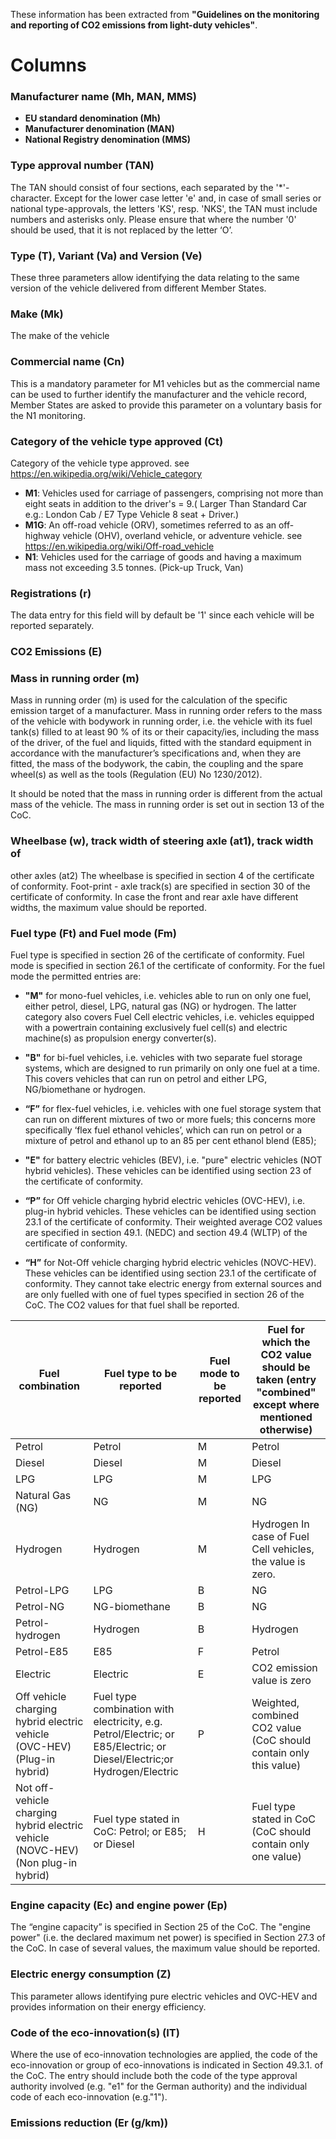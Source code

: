 These information has been extracted from **"Guidelines on the monitoring and reporting of CO2 emissions from light-duty vehicles"**.

# Columns

### Manufacturer name (Mh, MAN, MMS)
- **EU standard denomination (Mh)**
- **Manufacturer denomination (MAN)**
- **National Registry denomination (MMS)**

### Type approval number (TAN)
The TAN should consist of four sections, each separated by the '*'-character. Except for the lower case letter 'e' and, in case of small series or national type-approvals, the letters 'KS', resp. 'NKS', the TAN must include numbers and asterisks only. Please ensure that where the number '0' should be used, that it is not replaced by the letter ‘O’.

### Type (T), Variant (Va) and Version (Ve)
These three parameters allow identifying the data relating to the same version of the vehicle delivered from different Member States.

### Make (Mk)
The make of the vehicle 

### Commercial name (Cn)
 This is a mandatory parameter for M1 vehicles but as the commercial name can be used to further identify the manufacturer and the vehicle record, Member States are asked to provide this parameter on a voluntary basis for the N1 monitoring.

### Category of the vehicle type approved (Ct)
Category of the vehicle type approved. see https://en.wikipedia.org/wiki/Vehicle_category

- **M1**: Vehicles used for carriage of passengers, comprising not more than eight seats in addition to the driver's = 9.( Larger Than Standard Car e.g.: London Cab / E7 Type Vehicle 8 seat + Driver.)
- **M1G**: An off-road vehicle (ORV), sometimes referred to as an off-highway vehicle (OHV), overland vehicle, or adventure vehicle. see https://en.wikipedia.org/wiki/Off-road_vehicle
- **N1**: Vehicles used for the carriage of goods and having a maximum mass not exceeding 3.5 tonnes. (Pick-up Truck, Van)

### Registrations (r)
The data entry for this field will by default be '1' since each vehicle will be reported separately.

### CO2 Emissions (E)

### Mass in running order (m)
Mass in running order (m) is used for the calculation of the specific emission target of a manufacturer. Mass in running order refers to the mass of the vehicle with bodywork in running order, i.e. the vehicle with its fuel tank(s) filled to at least 90 % of its or their capacity/ies, including the mass of the driver, of the fuel and liquids, fitted with the standard equipment in accordance with the manufacturer’s specifications and, when they are fitted, the mass of the bodywork, 
the cabin, the coupling and the spare wheel(s) as well as the tools (Regulation (EU) No 1230/2012).

It should be noted that the mass in running order is different from the actual mass of the vehicle. The mass in running order is set out in section 13 of the CoC.

### Wheelbase (w), track width of steering axle (at1), track width of 
other axles (at2)
The wheelbase is specified in section 4 of the certificate of conformity.
Foot-print - axle track(s) are specified in section 30 of the certificate of conformity. In case the front and rear axle have different widths, the maximum value should be reported.

### Fuel type (Ft) and Fuel mode (Fm)
Fuel type is specified in section 26 of the certificate of conformity. 
Fuel mode is specified in section 26.1 of the certificate of conformity.
For the fuel mode the permitted entries are:

- **"M"** for mono-fuel vehicles, i.e. vehicles able to run on only one fuel, either petrol, diesel, LPG, natural gas (NG) or hydrogen. The latter category also covers Fuel Cell electric vehicles, i.e. vehicles equipped with a powertrain containing exclusively fuel cell(s) and electric machine(s) as propulsion energy converter(s).
  
- **"B"** for bi-fuel vehicles, i.e. vehicles with two separate fuel storage systems, which are designed to run primarily on only one fuel at a time. This covers vehicles that can run on petrol and either LPG, NG/biomethane or hydrogen. 
- **“F”** for flex-fuel vehicles, i.e. vehicles with one fuel storage system that can run on different mixtures of two or more fuels; this concerns more specifically ‘flex fuel ethanol vehicles’, which can run on petrol or a mixture of petrol and ethanol up to an 85 per cent ethanol blend (E85); 
- **"E"** for battery electric vehicles (BEV), i.e. "pure" electric vehicles (NOT hybrid vehicles). These vehicles can be identified using section 23 of the certificate of conformity. 
- **“P”** for Off vehicle charging hybrid electric vehicles (OVC-HEV), i.e. plug-in hybrid vehicles. These vehicles can be identified using section 23.1 of the certificate of conformity. Their weighted average CO2 values are specified in section 49.1. (NEDC) and section 49.4 (WLTP) of the certificate of conformity. 
- **“H”** for Not-Off vehicle charging hybrid electric vehicles (NOVC-HEV). These vehicles can be identified using section 23.1 of the certificate of conformity. They cannot take electric energy from external sources and are only fuelled with one of fuel types specified in section 26 of the CoC. The CO2 values for that fuel shall be reported.


 Fuel combination | Fuel type to be reported | Fuel mode to be reported | Fuel for which the CO2 value should be taken (entry "combined" except where mentioned otherwise)|
| -------- | ------- | ------- | ------- |
| Petrol  | Petrol  | M | Petrol |
| Diesel  | Diesel  | M | Diesel |
| LPG  | LPG  | M | LPG |
| Natural Gas (NG) | NG | M | NG |
| Hydrogen | Hydrogen | M | Hydrogen In case of Fuel Cell vehicles, the value is zero.|
| Petrol-LPG | LPG | B | NG |
| Petrol-NG | NG-biomethane | B | NG |
| Petrol-hydrogen | Hydrogen | B | Hydrogen |
| Petrol-E85 | E85 | F | Petrol |
| Electric | Electric | E | CO2 emission value is zero |
| Off vehicle charging hybrid electric vehicle (OVC-HEV) (Plug-in hybrid) | Fuel type combination with electricity, e.g. Petrol/Electric; or E85/Electric; or Diesel/Electric;or Hydrogen/Electric | P | Weighted, combined CO2 value (CoC should contain only this value) |
| Not off-vehicle charging hybrid electric vehicle (NOVC-HEV)(Non plug-in hybrid) | Fuel type stated in CoC: Petrol; or E85; or Diesel | H | Fuel type stated in CoC (CoC should contain only one value) |

### Engine capacity (Ec) and engine power (Ep)
The “engine capacity” is specified in Section 25 of the CoC. The "engine power" (i.e. the declared maximum net power) is specified in Section 27.3 of the CoC. In case of several values, the maximum value should be reported. 

### Electric energy consumption (Z)
This parameter allows identifying pure electric vehicles and OVC-HEV and provides information on their energy efficiency.

### Code of the eco-innovation(s) (IT)
Where the use of eco-innovation technologies are applied, the code of the eco-innovation or group of eco-innovations is indicated in Section 49.3.1. of the CoC. The entry should include both the code of the type approval authority involved (e.g. "e1" for the German authority) and the individual code of each eco-innovation (e.g."1").

### Emissions reduction (Er (g/km))
